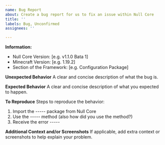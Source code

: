 ```yaml
---
name: Bug Report
about: Create a bug report for us to fix an issue within Null Core
title: ''
labels: Bug, Unconfirmed
assignees: ''

---
```


**Information:**
 - Null Core Version: [e.g. v1.1.0 Bata 1]
 - Minecraft Version: [e.g. 1.19.2]
 - Section of the Framework: [e.g. Configuration Package]

**Unexpected Behavior**
A clear and concise description of what the bug is.

**Expected Behavior**
A clear and concise description of what you expected to happen.

**To Reproduce**
Steps to reproduce the behavior:
1. Import the ----- package from Null Core
2. Use the ----- method (also how did you use the method?)
3. Receive the error -----

**Additional Context and/or Screenshots**
If applicable, add extra context or screenshots to help explain your problem.
